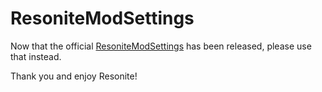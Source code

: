 ﻿# ResoniteModSettings

Now that the official [ResoniteModSettings](https://github.com/badhaloninja/ResoniteModSettings) has been released, please use that instead.

Thank you and enjoy Resonite!